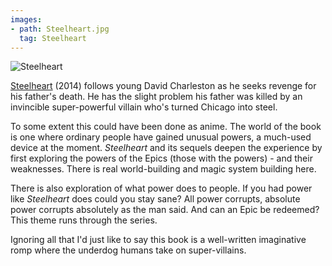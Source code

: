 ```yaml
---
images:
- path: Steelheart.jpg
  tag: Steelheart
---
```

![Steelheart](Steelheart.jpg)

[Steelheart](https://brandonsanderson.com/books/steelheart/steelheart/) (2014)
follows young David Charleston as he seeks revenge for his father's death.
He has the slight problem his father was killed by an invincible
super-powerful villain who's turned Chicago into steel.

To some extent this could have been done as anime. The world of the book is
one where ordinary people have gained unusual powers, a much-used
device at the moment. *Steelheart* and its sequels deepen the
experience by first exploring the powers of the Epics (those with
the powers) - and their weaknesses. There is real world-building
and magic system building here.

There is also exploration of what power does to people. If you had
power like *Steelheart* does could you stay sane? All power corrupts,
absolute power corrupts absolutely as the man said. And can
an Epic be redeemed? This theme runs through the series.

Ignoring all that I'd just like to say this book is a well-written imaginative romp
where the underdog humans take on super-villains.

